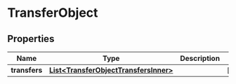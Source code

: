 

# TransferObject


## Properties

| Name | Type | Description | Notes |
|------------ | ------------- | ------------- | -------------|
|**transfers** | [**List&lt;TransferObjectTransfersInner&gt;**](TransferObjectTransfersInner.md) |  |  [optional] |



